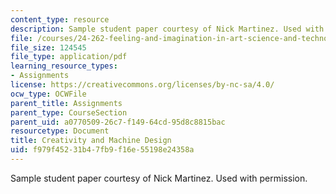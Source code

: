 ```yaml
---
content_type: resource
description: Sample student paper courtesy of Nick Martinez. Used with permission.
file: /courses/24-262-feeling-and-imagination-in-art-science-and-technology-spring-2004/f979f45231b47fb9f16e55198e24358a_creativity_mach.pdf
file_size: 124545
file_type: application/pdf
learning_resource_types:
- Assignments
license: https://creativecommons.org/licenses/by-nc-sa/4.0/
ocw_type: OCWFile
parent_title: Assignments
parent_type: CourseSection
parent_uid: a0770509-26c7-f149-64cd-95d8c8815bac
resourcetype: Document
title: Creativity and Machine Design
uid: f979f452-31b4-7fb9-f16e-55198e24358a
---
```

Sample student paper courtesy of Nick Martinez. Used with permission.
